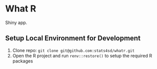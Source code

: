 # What R

Shiny app.

## Setup Local Environment for Development
1.	Clone repo: `git clone git@github.com:stats4sd/whatr.git`
2.	Open the R project and run `renv::restore()` to setup the required R packages

